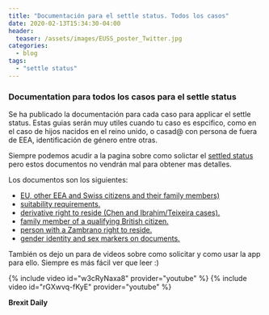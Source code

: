 ```yaml
---
title: "Documentación para el settle status. Todos los casos"
date: 2020-02-13T15:34:30-04:00
header:
  teaser: /assets/images/EUSS_poster_Twitter.jpg
categories:
  - blog
tags:
  - "settle status"
---
```


### Documentation para todos los casos  para el settle status ###

Se ha publicado la documentación para cada caso para applicar el settle status. Estas guias serán muy utiles cuando tu caso es espcifico, como en el caso de hijos nacidos en el reino unido, o casad@ con persona de fuera de EEA, identificación de género entre otras.

Siempre podemos acudir a la pagina sobre como solictar el [settled status](https://www.gov.uk/settled-status-eu-citizens-families) pero estos documentos no vendrán mal para obtener mas detalles.

Los documentos son los siguientes:

- [EU, other EEA and Swiss citizens and their family members)](https://assets.publishing.service.gov.uk/government/uploads/system/uploads/attachment_data/file/845641/main-euss-guidance-v3.0-ext.pdf)
- [suitability requirements.](https://assets.publishing.service.gov.uk/government/uploads/system/uploads/attachment_data/file/851469/EUSS-suitability-guidance-v2.0.pdf)
- [derivative right to reside (Chen and Ibrahim/Teixeira cases).](https://assets.publishing.service.gov.uk/government/uploads/system/uploads/attachment_data/file/847489/euss-derivative-right-to-reside-chen-ibrahimteixeira-v2.0ext.pdf)
- [family member of a qualifying British citizen.](https://assets.publishing.service.gov.uk/government/uploads/system/uploads/attachment_data/file/846818/Family-member-qualifying-brit-cit-v2.0ext.pdf)
- [person with a Zambrano right to reside.](https://assets.publishing.service.gov.uk/government/uploads/system/uploads/attachment_data/file/865751/eu-settlement-scheme-person-with-a-zambrano-right-to-reside-v3.0-gov-uk.pdf)
- [gender identity and sex markers on documents.](https://assets.publishing.service.gov.uk/government/uploads/system/uploads/attachment_data/file/847626/euss-interim-guidance-gender-identity-and-sex-markers-on-documents-v1.0-ext.pdf)

También os dejo un para de videos sobre como solicitar y como usar la app para ello. Siempre es más fácil ver que leer :)

{% include video id="w3cRyNaxa8" provider="youtube" %}
{% include video id="rGXwvq-fKyE" provider="youtube" %}

**Brexit Daily**